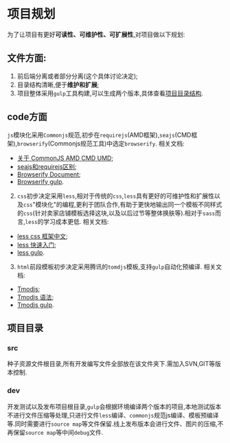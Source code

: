 # 项目规划

为了让项目有更好**可读性、可维护性、可扩展性**,对项目做以下规划:

## 文件方面:

1. 前后端分离或者部分分离(这个具体讨论决定);
2. 目录结构清晰,便于**维护和扩展**;
3. 项目整体采用`gulp`工具构建,可以生成两个版本,具体查看[项目目录结构](#项目目录).

## code方面

`js`模块化采用`Commonjs`规范,初步在`requirejs`(AMD框架),`seajs`(CMD框架),`browserify`(Commonjs规范工具)中选定`browserify`.
相关文档:
- [关于 CommonJS AMD CMD UMD](http://my.oschina.net/felumanman/blog/263330?p=1);
- [seajs和requirejs区别](http://www.douban.com/note/283566440/);
- [Browserify Document](https://github.com/substack/node-browserify#usage);
- [Browserify gulp](http://www.tuicool.com/articles/AVzyMn6).

2. `css`初步决定采用`less`,相对于传统的`css`,`less`具有更好的可维护性和扩展性以及`css`"模块化"的编程,更利于团队合作,有助于更快地输出同一个模板不同样式的`css`(针对卖家店铺模板选择这块,以及以后过节等整体换肤等).相对于`sass`而言,`less`的学习成本更低.
相关文档:
- [less css 框架中文](http://www.ibm.com/developerworks/cn/web/1207_zhaoch_lesscss/);
- [less 快速入门](http://less.bootcss.com/);
- [less gulp](http://www.dtao.org/archives/34).

3. `html`前段模板初步决定采用腾讯的`tomdjs`模板,支持`gulp`自动化预编译.
相关文档:
- [Tmodjs](https://code.csdn.net/Tencent/tmodjs);
- [Tmodjs 语法](https://github.com/aui/tmodjs/wiki/%E6%A8%A1%E6%9D%BF%E8%AF%AD%E6%B3%95);
- [Tmodjs gulp](https://github.com/lichunqiang/gulp-tmod).

## 项目目录

### src
种子资源文件根目录,所有开发编写文件全部放在该文件夹下.需加入SVN,GIT等版本控制.
### dev
开发测试以及发布项目根目录,`gulp`会根据环境编译两个版本的项目,本地测试版本不进行文件压缩等处理,只进行文件`less`编译、`commonjs`规范js编译、模板预编译等.同时需要进行`source map`等文件保留.线上发布版本会进行文件、图片的压缩,不再保留`source map`等中间`debug`文件.

